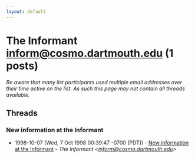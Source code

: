 ```yaml
---
layout: default
---
```


# The Informant <inform@cosmo.dartmouth.edu> (1 posts)

_Be aware that many list participants used multiple email addresses over their time active on the list. As such this page may not contain all threads available._

## Threads

### New information at the Informant
+ 1998-10-07 (Wed, 7 Oct 1998 00:39:47 -0700 (PDT)) - [New information at the Informant](/archive/1998/10/7ec856ab596426e47725a68d006b97e569a603fd56549e3ceada6c3fdf8da5b5) - _The Informant \<inform@cosmo.dartmouth.edu\>_

